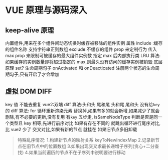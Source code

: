 # VUE 原理与源码深入

## keep-alive 原理

内置组件,用来在多个组件间动态切换时缓存被移除的组件实例
属性 include :缓存的组件名称 支持字符串正则数组 exclude:不缓存的组件 prop 来定制行为
传入 max prop 来限制可被缓存的最大组件实例数
指定 max 后内部执行类 LRU 算法: 如果缓存的实例数量即将超过指定的 max,则最久没有访问的缓存实例被销毁 底层原理 set?
生命周期勾子 onActivated 和 onDeacticated 注册两个状态的生命周期勾子,只有开启了才会增加

## 虚拟 DOM DIFF

key 值 不能去重复
vue2:双端 diff 算法:头和头 尾和尾 头和尾 尾和头
没有给`key`的 diff 算法: for 循环重新渲染元素 替换掉,如果有多的就会新增,如果减少了就会删除,有不必要的更新,没有复用
有`key` 五步走, isSameNodeType 判断是否是同一个类型且 key 相等,先进行前序对比 如果有存在不同的 就跳出循环进行尾序对比,比 vue2 少了 交叉对比,如果有新的节点 就挂在 如果旧节点多旧卸载

> 特殊乱序情况: 1.构建新节点的映射关系 keyToNewIndexMap 2.记录新节点在旧节点中的位置数组 3.如果出现交叉求最长递增子序列(贪心+二分查找) 4.如果当前遍历的节点不在子序列中说明要进行移动
